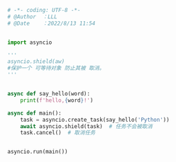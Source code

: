
<BlogInfo title="9.屏蔽取消操作" author="白日梦想猿" pv=0 read_times=0 pre_cost_time=0分20秒 category="协程" tag_list="['协程']" create_time="2022.08.13 11:54:52" update_time="2022.08.13 12:01:34" />

```python
# -*- coding: UTF-8 -*-                            
# @Author  ：LLL                         
# @Date    ：2022/8/13 11:54  


import asyncio

'''
asyncio.shield(aw)
#保护一个 可等待对象 防止其被 取消。
'''


async def say_hello(word):
    print(f'hello,{word}!')

async def main():
    task = asyncio.create_task(say_hello('Python'))
    await asyncio.shield(task)  # 任务不会被取消
    task.cancel()  # 取消任务


asyncio.run(main())

```
